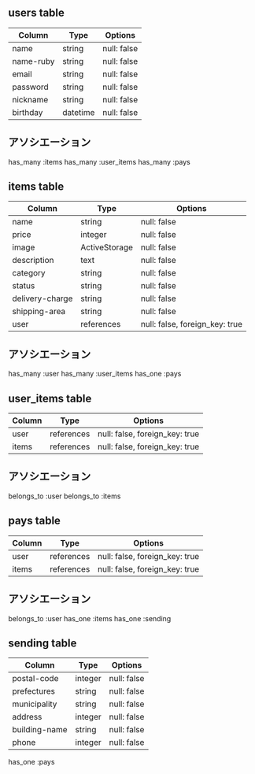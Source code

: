 ## users table

| Column    | Type     | Options     |
|-----------|----------|-------------|
| name      | string   | null: false |
| name-ruby | string   | null: false |
| email     | string   | null: false |
| password  | string   | null: false |
| nickname  | string   | null: false |
| birthday  | datetime | null: false |

## アソシエーション
has_many :items
has_many :user_items
has_many :pays


## items table

| Column          | Type          | Options                        |
|-----------------|---------------|--------------------------------|
| name            | string        | null: false                    |
| price           | integer       | null: false                    |
| image           | ActiveStorage | null: false                    |
| description     | text          | null: false                    |
| category        | string        | null: false                    |
| status          | string        | null: false                    |
| delivery-charge | string        | null: false                    |
| shipping-area   | string        | null: false                    |
| user            | references    | null: false, foreign_key: true |

## アソシエーション
has_many :user
has_many :user_items
has_one :pays

## user_items table

| Column    | Type       | Options                        |
|-----------|------------|--------------------------------|
| user      | references | null: false, foreign_key: true |
| items     | references | null: false, foreign_key: true |

## アソシエーション
 belongs_to :user
 belongs_to :items

## pays table

| Column    | Type       | Options                        |
|-----------|------------|--------------------------------|
| user      | references | null: false, foreign_key: true |
| items     | references | null: false, foreign_key: true |

## アソシエーション
belongs_to :user
has_one :items
has_one :sending

## sending table

| Column        | Type       | Options      |
|---------------|------------|--------------|
| postal-code   | integer    | null: false  |
| prefectures   | string     | null: false  |
| municipality  | string     | null: false  |
| address       | integer    | null: false  |
| building-name | string     | null: false  |
| phone         | integer    | null: false  |

has_one :pays